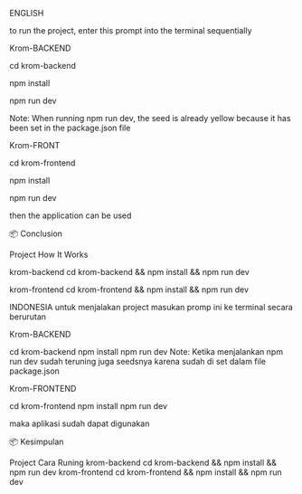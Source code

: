 ENGLISH

to run the project, enter this prompt into the terminal sequentially

Krom-BACKEND

cd krom-backend

npm install

npm run dev

Note: When running npm run dev, the seed is already yellow because it has been set in the package.json file


Krom-FRONT

cd krom-frontend

npm install

npm run dev


then the application can be used

📦 Conclusion

Project How It Works

krom-backend cd krom-backend && npm install && npm run dev

krom-frontend cd krom-frontend && npm install && npm run dev



INDONESIA
untuk menjalakan project masukan promp ini ke terminal secara berurutan

Krom-BACKEND

cd krom-backend
npm install
npm run dev
Note: Ketika menjalankan npm run dev sudah teruning juga seedsnya karena sudah di set dalam file package.json

Krom-FRONTEND

cd krom-frontend
npm install
npm run dev


maka aplikasi sudah dapat digunakan

📦 Kesimpulan


Project	Cara Runing
krom-backend	cd krom-backend && npm install && npm run dev
krom-frontend	cd krom-frontend && npm install && npm run dev


